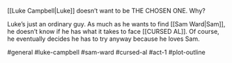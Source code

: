 [[Luke Campbell|Luke]] doesn’t want to be THE CHOSEN ONE. Why?

Luke’s just an ordinary guy. As much as he wants to find [[Sam Ward|Sam]], he doesn’t know if he has what it takes to face [[CURSED AL]]. Of course, he eventually decides he has to try anyway because he loves Sam.

#general #luke-campbell #sam-ward #cursed-al #act-1 #plot-outline 